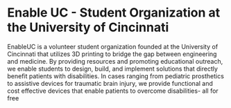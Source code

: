 # Enable UC - Student Organization at the University of Cincinnati
EnableUC is a volunteer student organization founded at the University of Cincinnati that utilizes 3D printing to bridge the gap between engineering and medicine.  By providing resources and promoting educational outreach, we enable students to design, build, and implement solutions that directly benefit patients with disabilities.  In cases ranging from pediatric prosthetics to assistive devices for traumatic brain injury, we provide functional and cost effective devices that enable patients to overcome disabilities- all for free
